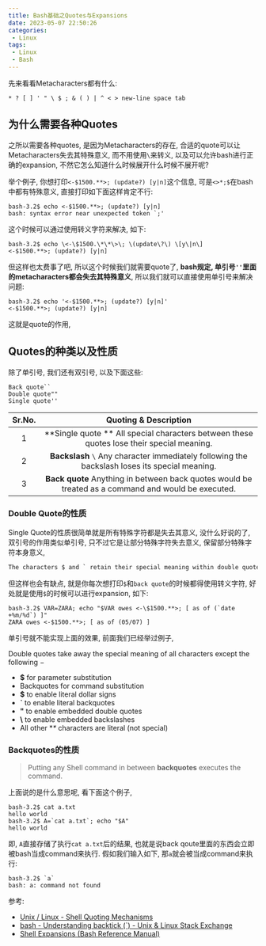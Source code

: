 ```yaml
---
title: Bash基础之Quotes与Expansions
date: 2023-05-07 22:50:26
categories:
 - Linux
tags:
 - Linux
 - Bash
---
```


先来看看Metacharacters都有什么:

```shell
* ? [ ] ' " \ $ ; & ( ) | ^ < > new-line space tab
```

## 为什么需要各种Quotes

之所以需要各种quotes, 是因为Metacharacters的存在, 合适的quote可以让Metacharacters失去其特殊意义, 而不用使用`\`来转义, 以及可以允许bash进行正确的expansion, 不然它怎么知道什么时候展开什么时候不展开呢? 

举个例子, 你想打印`<-$1500.**>; (update?) [y|n]`这个信息, 可是`<>*;$`在bash中都有特殊意义, 直接打印如下面这样肯定不行:

```shell
bash-3.2$ echo <-$1500.**>; (update?) [y|n]
bash: syntax error near unexpected token `;'
```

这个时候可以通过使用转义字符来解决, 如下:

```shell
bash-3.2$ echo \<-\$1500.\*\*\>\; \(update\?\) \[y\|n\]
<-$1500.**>; (update?) [y|n]
```

但这样也太费事了吧, 所以这个时候我们就需要quote了, **bash规定, 单引号`''`里面的metacharacters都会失去其特殊意义**, 所以我们就可以直接使用单引号来解决问题:

```shell
bash-3.2$ echo '<-$1500.**>; (update?) [y|n]'
<-$1500.**>; (update?) [y|n]
```

这就是quote的作用, 

## Quotes的种类以及性质

除了单引号, 我们还有双引号, 以及下面这些:

```shell
Back quote`` 
Double quote"" 
Single quote''
```

| Sr.No. |                    Quoting & Description                     |
| :----: | :----------------------------------------------------------: |
|   1    | **Single quote ** All special characters between these quotes lose their special meaning. |
|   2    | **Backslash** `\` Any character immediately following the backslash loses its special meaning. |
|   3    | **Back quote**  Anything in between back quotes would be treated as a command and would be executed. |

### Double Quote的性质

Single Quote的性质很简单就是所有特殊字符都是失去其意义, 没什么好说的了, 双引号的作用类似单引号, 只不过它是让部分特殊字符失去意义, 保留部分特殊字符本身意义, 

```txt
The characters $ and ` retain their special meaning within double quotes.
```

但这样也会有缺点, 就是你每次想打印`$`和`back quote`的时候都得使用转义字符, 好处就是使用`$`的时候可以进行expansion, 如下:

```shell
bash-3.2$ VAR=ZARA; echo "$VAR owes <-\$1500.**>; [ as of (`date +%m/%d`) ]"
ZARA owes <-$1500.**>; [ as of (05/07) ]
```

单引号就不能实现上面的效果, 前面我们已经举过例子, 

Double quotes take away the special meaning of all characters except the following −

- **$** for parameter substitution
- Backquotes for command substitution
- **\$** to enable literal dollar signs
- **\`** to enable literal backquotes
- **\"** to enable embedded double quotes
- **\\** to enable embedded backslashes
- All other **\** characters are literal (not special)

### Backquotes的性质

> Putting any Shell command in between **backquotes** executes the command.

上面说的是什么意思呢, 看下面这个例子, 

```shell
bash-3.2$ cat a.txt 
hello world
bash-3.2$ A=`cat a.txt`; echo "$A"
hello world
```

即, `A`直接存储了执行`cat a.txt`后的结果, 也就是说back qoute里面的东西会立即被bash当成command来执行. 假如我们输入如下, 那`a`就会被当成command来执行:

```shell
bash-3.2$ `a`
bash: a: command not found
```

参考:

- [Unix / Linux - Shell Quoting Mechanisms](https://www.tutorialspoint.com/unix/unix-quoting-mechanisms.htm)
- [bash - Understanding backtick (`) - Unix & Linux Stack Exchange](https://unix.stackexchange.com/questions/48392/understanding-backtick)
- [Shell Expansions (Bash Reference Manual)](https://www.gnu.org/software/bash/manual/html_node/Shell-Expansions.html#Shell-Expansions)